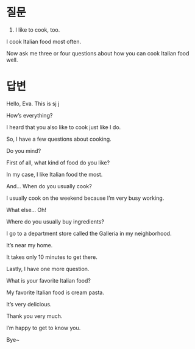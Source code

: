 # 질문

 1. I like to cook, too.

I cook Italian food most often.

Now ask me three or four questions about how you can cook Italian food well.

# 답변

Hello, Eva. This is sj j

How’s everything?

I heard that you also like to cook just like I do.

So, I have a few questions about cooking.

Do you mind?

First of all, what kind of food do you like?

In my case, I like Italian food the most.

And... When do you usually cook?

I usually cook on the weekend because I’m very busy working.

What else... Oh!

Where do you usually buy ingredients?

I go to a department store called the Galleria in my neighborhood.

It’s near my home.

It takes only 10 minutes to get there.

Lastly, I have one more question.

What is your favorite Italian food?

My favorite Italian food is cream pasta.

It’s very delicious.

Thank you very much.

I’m happy to get to know you.

Bye~